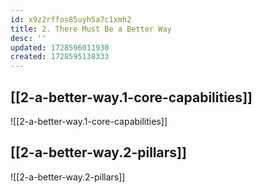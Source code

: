 ```yaml
---
id: x9z2rffos85uyh5a7c1xmh2
title: 2. There Must Be a Better Way
desc: ''
updated: 1728596011930
created: 1728595138333
---
```


## [[2-a-better-way.1-core-capabilities]]

![[2-a-better-way.1-core-capabilities]]

## [[2-a-better-way.2-pillars]]

![[2-a-better-way.2-pillars]]
